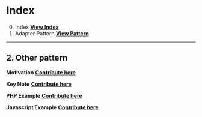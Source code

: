 
# Index
0. Index
**[View Index](https://github.com/gurisa/design-pattern/ "View Index")**
1. Adapter Pattern
**[View Pattern](https://github.com/gurisa/design-pattern/blob/master/adapter/readme.md "View Pattern")**

***

## 2. Other pattern
**Motivation**
**[Contribute here](https://github.com/gurisa/design-pattern/pulls "Pull Request")**

**Key Note**
**[Contribute here](https://github.com/gurisa/design-pattern/pulls "Pull Request")**

**PHP Example**
**[Contribute here](https://github.com/gurisa/design-pattern/pulls "Pull Request")**

**Javascript Example**
**[Contribute here](https://github.com/gurisa/design-pattern/pulls "Pull Request")**
